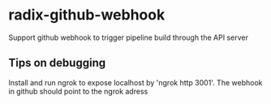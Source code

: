 # radix-github-webhook

Support github webhook to trigger pipeline build through the API server

## Tips on debugging

Install and run ngrok to expose localhost by 'ngrok http 3001'. The webhook in github should point to the ngrok adress
